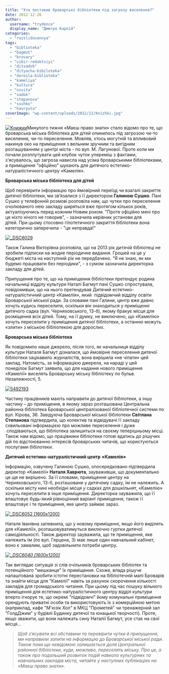 ```yaml
---
title: "Хто поставив броварські бібліотеки під загрозу виселення?"
date: 2012-12-26
author: 
  username: "trydence"
  display_name: "Дмитро Карпій"
categories: 
  - "rozsliduvannya"
tags: 
  - "biblioteka"
  - "bagmut"
  - "brovary"
  - "vibir-redaktsiyi"
  - "ditsadok"
  - "dityacha-bibiloteka"
  - "dorosla-biblioteka"
  - "kameliya"
  - "kultura"
  - "osvita"
  - "sadok"
  - "stepanova"
  - "sushko"
  - "havryuta"
coverImage: "wp-content/uploads/2012/12/Knizhki.jpg"
---
```


[![](https://mpz.brovary.org/wp-content/uploads/2012/12/Knizhki.jpg "Книжки")](https://mpz.brovary.org/wp-content/uploads/2012/12/Knizhki.jpg)Минулого тижня «Маєш право знати» стало відомо про те, що броварська міська бібліотека для дітей опинилось під загрозою чи-то виселення, чи-то переселення. Мовляв, хтось могутній та впливовий накинув око на приміщення з вельним зручним та вигідним розташуванням у центрі міста - по вул. М. Лагунової. Проте коли ми почали розплутувати цей клубок чуток упереміш з фактами, з'ясувалось, що загроза нависла над усіма броварськими бібліотеками, а приміщення "офіційно" шукають для дитячого естетико-натуралістичного центру «Камелія».

**Броварська міська бібліотека для дітей**

Щоб перевірити інформацію про ймовірний переїзд чи взагалі закриття дитячої бібліотеки, ми зв’язалися з її директором **Галиною Сушко**. Пані Сушко у телефонній розмові розповіла нам, що чутки про переселення очолюваного нею закладу ширяться вже протягом кількох років, актуалізуючись перед кожним Новим роком. "Проте офіційно мені про це ніхто нічого не говорив", - зазначила керівник установи для дітей. При цьому стосовно гіпотетичного закриття бібліотеки вона категорично заперечила - "це неправда!"

[![](https://mpz.brovary.org/wp-content/uploads/2012/12/DSC60291.jpg "_DSC6029")](https://mpz.brovary.org/wp-content/uploads/2012/12/DSC60291.jpg)

Також Галина Вікторівна розповіла, що на 2013 рік дитячій бібліотеці не зробили підписки на жодне періодичне видання. Грошей на це у бюджеті міста на наступний рік не передбачено. "Я не знаю, як ми будемо працювати без періодики", - з сумом зазначила директорка закладу для дітей.

Припущення про те, що на приміщення бібліотеки претендує родина начальниці відділу культури Наталі Багмут пані Сушко спростувала, повідомивши, що на нього претендував Дитячий естетико-натуралістичний центр «Камелія», який  підвідомчий відділу освіти Броварської міської ради. За словами пані Галини, центр вже давно хочуть кудись переселити, оскільки він знаходиться у приміщенні дитячого садка (вул. Черняховського, 13-б), якому бракує місця для розміщення всіх дітей. Тому, на її думку, не виключено, що «Камелію» хочуть переселити у приміщення дитячої бібліотеки, а останню можуть «злити» з міською бібліотекою для дорослих.

**Броварська міська бібліотека**

Як повідомило наше джерело, після того, як начальниця відділу культури Наталя Багмут дізналася, що ймовірне переселення дитячої бібліотеки зацікавило журналістів, вона вирішила «не чіпати» цей заклад. Натомість, за інформацією джерела, на нараді у цей понеділок Багмут заявила, що для надання нового приміщення «Камелії» виселять Броварську міську бібліотеку по бульв. Незалежності, 5.

[![](https://mpz.brovary.org/wp-content/uploads/2012/12/5492193.jpg "5492193")](https://mpz.brovary.org/wp-content/uploads/2012/12/5492193.jpg)

Частину працівників мають направити до дитячої бібліотеки, а іншу частину – до приміщення, в якому зараз розташована Центральна районна бібліотека Броварської централізованої бібліотечної системи по вул. Кірова, 36. Завідуюча Броварської міської бібліотеки **Світлана Степанова** підтвердила, що колектив та відвідувачі її закладу схвильовані інформацією про можливе переселення і дуже  сподіваються, що бібліотека залишиться на своєму теперішньому місці. Також нам відомо, що працівники бібліотеки готові вдатись до рішучих дій по відстоюванню інтересів броварських читачів, що користуються послугами бібілотеки.

**Дитячий естетико-натуралістичний центр** **«Камелія»**

Інформацію, озвучену Галиною Сушко, опосередковано підтвердила директор «Камелії» **Наталя Хаврюта**, зауваживши, що документально це ще не вирішено. За її словами, приміщення центру на Черняховського, 13-б, розташоване у дитячому садку, їм не належить. А оскільки місту нині необхідні місця у садках для дошкільнят, «Камелію» хочуть переселити в інше приміщення. Директорка зауважила, що її влаштовує будь-який рівноцінний варіант приміщення, також її влаштовує і те приміщення, яке центр займає зараз.

[![](https://mpz.brovary.org/wp-content/uploads/2012/12/DSC6052.jpg "_DSC6052 [1600x1200]")](https://mpz.brovary.org/wp-content/uploads/2012/12/DSC6052-1600x1200.jpg)

Наталя Іванівна запевнила, що у новому приміщенні, якщо його виділять для «Камелії», розташовуватимуться виключно гуртки дитячої самодіяльності. Також директор зауважила, що те приміщення, яке належить їм (по вул. Герцена, 3) має лише один навчальний кабінет,  воно є замалим, щоб задовільнити потреби центру.

_[![](https://mpz.brovary.org/wp-content/uploads/2012/12/DSC6040.jpg "_DSC6040 [1600x1200]")](https://mpz.brovary.org/wp-content/uploads/2012/12/DSC6040-1600x1200.jpg)_

Так виглядає ситуація зі слів очільників броварських бібліотек та потенційного "мешканця" їх приміщення. Схоже, влада рішуче налаштована зробити істотні перестановки на бібліотечній мапі Броварів та знайти місце для "Камелії" навіть за рахунок скорочення кількості закладів для громадського читання. При цьому під час пошуку вільного приміщення для естетико-натуралістичного центру відділ культури вперто ігнорує те, що окремі "підвідомчі" йому комунальні приміщення орендують приватні особи та використовують їх з комерційною метою (наприклад, кафе "М'юзік Хол" в МКЦ "Прометей" чи тренажерний зал "ГолдДжим" у будівлі Будинку дитячої та юнацької творчості). Проте, якщо зважити, що вони належать сину Наталії Багмут, усе стає на свої місця...

> _Щоб з’ясувати всі обставини та перевірити чутки й припущення, ми направили запити на інформацію до Броварської міської ради. Також поки що невідомою залишається доля Центральної районної бібліотеки, куди, можливо, переселять міську. Про це, а також про подальший розвиток подій навколо культурних та навчальних закладів міста, читайте у наступних публікаціях на «Маєш право знати»._
